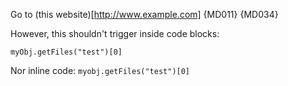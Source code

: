 Go to (this website)[http://www.example.com] {MD011} {MD034}

However, this shouldn't trigger inside code blocks:

```fenced
myObj.getFiles("test")[0]
```

Nor inline code: `myobj.getFiles("test")[0]`
